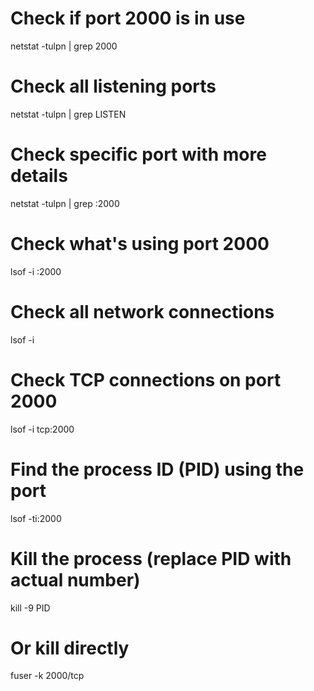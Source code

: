 # Check if port 2000 is in use
netstat -tulpn | grep 2000

# Check all listening ports
netstat -tulpn | grep LISTEN

# Check specific port with more details
netstat -tulpn | grep :2000

# Check what's using port 2000
lsof -i :2000

# Check all network connections
lsof -i

# Check TCP connections on port 2000
lsof -i tcp:2000

# Find the process ID (PID) using the port
lsof -ti:2000

# Kill the process (replace PID with actual number)
kill -9 PID

# Or kill directly
fuser -k 2000/tcp

